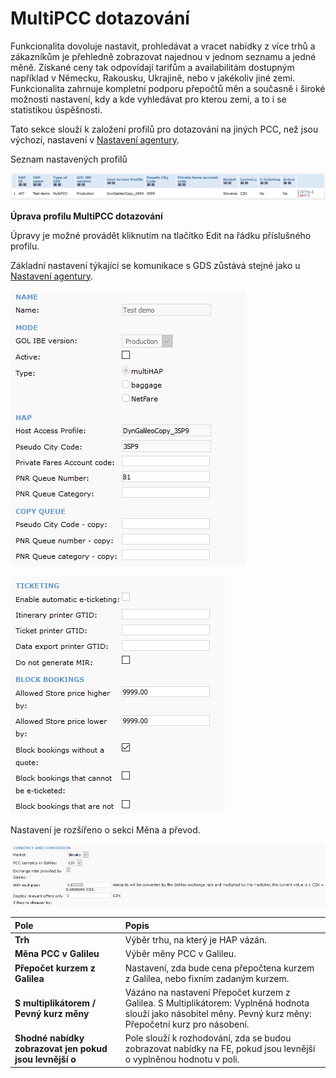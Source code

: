 # MultiPCC dotazování

Funkcionalita dovoluje nastavit, prohledávat a vracet nabídky z více trhů a zákazníkům je přehledně zobrazovat najednou v jednom seznamu a jedné měně. Získané ceny tak odpovídají tarifům a availabilitám dostupným například v Německu, Rakousku, Ukrajině, nebo v jakékoliv jiné zemi. Funkcionalita zahrnuje kompletní podporu přepočtů měn a současně i široké možnosti nastavení, kdy a kde vyhledávat pro kterou zemi, a to i se statistikou úspěšnosti.

Tato sekce slouží k založení profilů pro dotazování na jiných PCC, než jsou výchozí, nastavení v [Nastavení agentury](https://bo.golibe.com/help/cz/Nastaveniagentury.html).

Seznam nastavených profilů

![](../.gitbook/assets/image%20%2818%29.png)

**Úprava profilu MultiPCC dotazování**

Úpravy je možné provádět kliknutím na tlačítko Edit na řádku příslušného profilu.

Základní nastavení týkající se komunikace s GDS zůstává stejné jako u [Nastavení agentury](https://bo.golibe.com/help/cz/Nastaveniagentury.html).

![](../.gitbook/assets/image%20%2816%29.png)

![](../.gitbook/assets/image%20%2837%29.png)

Nastavení je rozšířeno o sekci Měna a převod.

![](../.gitbook/assets/image%20%2856%29.png)

| Pole | Popis |
| :--- | :--- |
| **Trh** | Výběr trhu, na který je HAP vázán. |
| **Měna PCC v Galileu** | Výběr měny PCC v Galileu. |
| **Přepočet kurzem z Galilea** | Nastavení, zda bude cena přepočtena kurzem z Galilea, nebo fixním zadaným kurzem. |
| **S multiplikátorem / Pevný kurz měny** | Vázáno na nastavení Přepočet kurzem z Galilea. S Multiplikátorem: Vyplněná hodnota slouží jako násobitel měny. Pevný kurz měny: Přepočetní kurz pro násobení. |
| **Shodné nabídky zobrazovat jen pokud jsou levnější o** | Pole slouží k rozhodování, zda se budou zobrazovat nabídky na FE, pokud jsou levnější o vyplněnou hodnotu v poli. |

